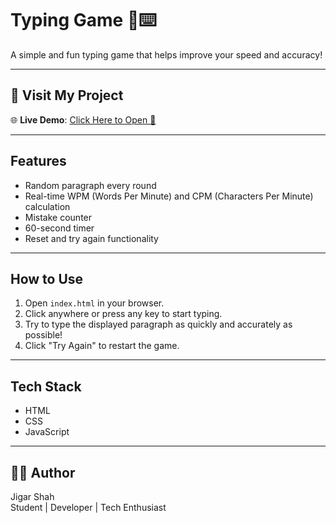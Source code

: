 # Typing Game 🧠⌨️

A simple and fun typing game that helps improve your speed and accuracy!

---

## 🔗 Visit My Project

🌐 **Live Demo**: [Click Here to Open 🚀]( https://jigarshah45.github.io/typing-game/)

---

## Features
- Random paragraph every round
- Real-time WPM (Words Per Minute) and CPM (Characters Per Minute) calculation
- Mistake counter
- 60-second timer
- Reset and try again functionality

---

## How to Use
1. Open `index.html` in your browser.
2. Click anywhere or press any key to start typing.
3. Try to type the displayed paragraph as quickly and accurately as possible!
4. Click "Try Again" to restart the game.

---

## Tech Stack
- HTML
- CSS
- JavaScript

---

## 👨‍💻 Author

Jigar Shah  
Student | Developer | Tech Enthusiast
